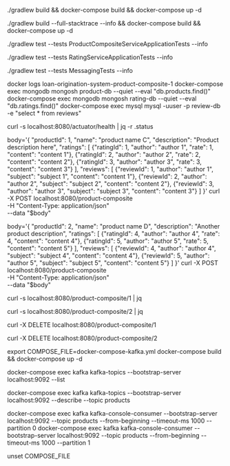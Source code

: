 ./gradlew build && docker-compose build && docker-compose up -d

./gradlew build --full-stacktrace --info && docker-compose build && docker-compose up -d

./gradlew test --tests ProductCompositeServiceApplicationTests --info

./gradlew test --tests RatingServiceApplicationTests --info

./gradlew test --tests MessagingTests --info

docker logs loan-origination-system-product-composite-1
docker-compose exec mongodb mongosh product-db --quiet --eval "db.products.find()"
docker-compose exec mongodb mongosh rating-db --quiet --eval "db.ratings.find()"
docker-compose exec mysql mysql -uuser -p review-db -e "select * from reviews"

curl -s localhost:8080/actuator/health | jq -r .status

body='{
"productId": 1,
"name": "product name C",
"description": "Product description here",
"ratings": [
{"ratingId": 1, "author": "author 1", "rate": 1, "content": "content 1"},
{"ratingId": 2, "author": "author 2", "rate": 2, "content": "content 2"},
{"ratingId": 3, "author": "author 3", "rate": 3, "content": "content 3"}
],
"reviews": [
{"reviewId": 1, "author": "author 1", "subject": "subject 1", "content": "content 1"},
{"reviewId": 2, "author": "author 2", "subject": "subject 2", "content": "content 2"},
{"reviewId": 3, "author": "author 3", "subject": "subject 3", "content": "content 3"}
]
}'
curl -X POST localhost:8080/product-composite \
-H "Content-Type: application/json" \
--data "$body"

body='{
"productId": 2,
"name": "product name D",
"description": "Another product description",
"ratings": [
{"ratingId": 4, "author": "author 4", "rate": 4, "content": "content 4"},
{"ratingId": 5, "author": "author 5", "rate": 5, "content": "content 5"}
],
"reviews": [
{"reviewId": 4, "author": "author 4", "subject": "subject 4", "content": "content 4"},
{"reviewId": 5, "author": "author 5", "subject": "subject 5", "content": "content 5"}
]
}'
curl -X POST localhost:8080/product-composite \
-H "Content-Type: application/json" \
--data "$body"

curl -s localhost:8080/product-composite/1 | jq

curl -s localhost:8080/product-composite/2 | jq

curl -X DELETE localhost:8080/product-composite/1

curl -X DELETE localhost:8080/product-composite/2

export COMPOSE_FILE=docker-compose-kafka.yml
docker-compose build && docker-compose up -d

docker-compose exec kafka kafka-topics --bootstrap-server localhost:9092 --list

docker-compose exec kafka kafka-topics --bootstrap-server localhost:9092 --describe --topic products

docker-compose exec kafka kafka-console-consumer --bootstrap-server localhost:9092 --topic products --from-beginning --timeout-ms 1000 --partition 0
docker-compose exec kafka kafka-console-consumer --bootstrap-server localhost:9092 --topic products --from-beginning --timeout-ms 1000 --partition 1

unset COMPOSE_FILE